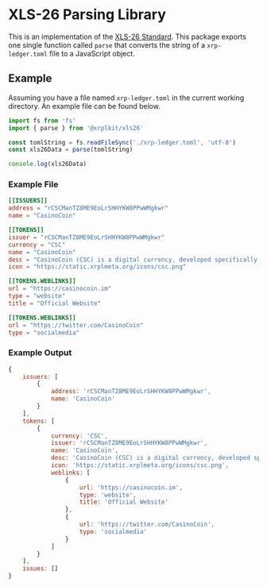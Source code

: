 # XLS-26 Parsing Library

This is an implementation of the [XLS-26 Standard](https://github.com/XRPLF/XRPL-Standards/discussions/71).
This package exports one single function called `parse` that converts the string of a `xrp-ledger.toml` file to a JavaScript object.


## Example
Assuming you have a file named `xrp-ledger.toml` in the current working directory. An example file can be found below.

```javascript
import fs from 'fs'
import { parse } from '@xrplkit/xls26'

const tomlString = fs.readFileSync('./xrp-ledger.toml', 'utf-8')
const xls26Data = parse(tomlString)

console.log(xls26Data)
```


### Example File

```toml
[[ISSUERS]]
address = "rCSCManTZ8ME9EoLrSHHYKW8PPwWMgkwr"
name = "CasinoCoin"

[[TOKENS]]
issuer = "rCSCManTZ8ME9EoLrSHHYKW8PPwWMgkwr"
currency = "CSC"
name = "CasinoCoin"
desc = "CasinoCoin (CSC) is a digital currency, developed specifically for the regulated gaming industry."
icon = "https://static.xrplmeta.org/icons/csc.png"

[[TOKENS.WEBLINKS]]
url = "https://casinocoin.im"
type = "website"
title = "Official Website"

[[TOKENS.WEBLINKS]]
url = "https://twitter.com/CasinoCoin"
type = "socialmedia"
```


### Example Output

```javascript
{
    issuers: [
        {
            address: 'rCSCManTZ8ME9EoLrSHHYKW8PPwWMgkwr',
            name: 'CasinoCoin'
        }
    ],
    tokens: [
        {
            currency: 'CSC',
            issuer: 'rCSCManTZ8ME9EoLrSHHYKW8PPwWMgkwr',
            name: 'CasinoCoin',
            desc: 'CasinoCoin (CSC) is a digital currency, developed specifically for the regulated gaming industry.',
            icon: 'https://static.xrplmeta.org/icons/csc.png',
            weblinks: [
                {
                    url: 'https://casinocoin.im',
                    type: 'website',
                    title: 'Official Website'
                },
                {
                    url: 'https://twitter.com/CasinoCoin', 
                    type: 'socialmedia' 
                }
            ]
        }
    ],
    issues: []
}

```